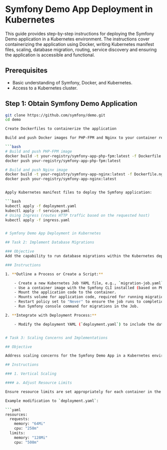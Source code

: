 # Symfony Demo App Deployment in Kubernetes

This guide provides step-by-step instructions for deploying the Symfony Demo application in a Kubernetes environment. The instructions cover containerizing the application using Docker, writing Kubernetes manifest files, scaling, database migration, routing, service discovery and ensuring the application is accessible and functional. 

## Prerequisites

- Basic understanding of Symfony, Docker, and Kubernetes.
- Access to a Kubernetes cluster.

## Step 1: Obtain Symfony Demo Application

```bash
git clone https://github.com/symfony/demo.git
cd demo

Create Dockerfiles to containerize the application

Build and push Docker images for PHP-FPM and Nginx to your container registry. Replace `your-registry` with your actual container registry:

```bash
# Build and push PHP-FPM image
docker build -t your-registry/symfony-app-php-fpm:latest -f Dockerfile.php-fpm .
docker push your-registry/symfony-app-php-fpm:latest

# Build and push Nginx image
docker build -t your-registry/symfony-app-nginx:latest -f Dockerfile.nginx .
docker push your-registry/symfony-app-nginx:latest


Apply Kubernetes manifest files to deploy the Symfony application:

```bash
kubectl apply -f deployment.yaml
kubectl apply -f service.yaml
# Using Ingress (routes HTTP traffic based on the requested host)
kubectl apply -f ingress.yaml


# Symfony Demo App Deployment in Kubernetes

## Task 2: Implement Database Migrations

### Objective
Add the capability to run database migrations within the Kubernetes deployment from Task 1.

### Instructions

1. **Outline a Process or Create a Script:**

    - Create a new Kubernetes Job YAML file, e.g., `migration-job.yaml`.
    - Use a container image with the Symfony CLI installed (based on PHP image).
    - Mount the application code to the container.
    - Mounts volume for application code, required for running migration jobs.
    - Restart policy set to "Never" to ensure the job runs to completion and then terminates.
    - Run Symfony console command for migrations in the Job.

2. **Integrate with Deployment Process:**

    - Modify the deployment YAML (`deployment.yaml`) to include the database migration Job as part of the deployment process.


# Task 3: Scaling Concerns and Implementations

## Objective

Address scaling concerns for the Symfony Demo App in a Kubernetes environment and implement scaling solutions.

## Instructions

### 1. Vertical Scaling

#### a. Adjust Resource Limits

Ensure resource limits are set appropriately for each container in the deployment YAML (`deployment.yaml`). Monitor application performance and adjust resource limits as needed.

Example modification to `deployment.yaml`:

```yaml
resources:
  requests:
    memory: "64Mi"
    cpu: "250m"
  limits:
    memory: "128Mi"
    cpu: "500m"

    
    
